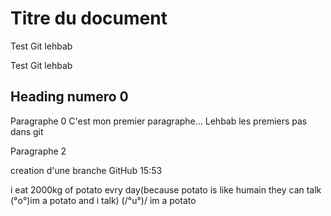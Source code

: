 # Titre du document

Test Git lehbab

Test Git lehbab

## Heading numero 0

Paragraphe 0
C'est mon premier paragraphe... Lehbab
les premiers pas dans git

Paragraphe 2

creation d'une branche GitHub 15:53

i eat 2000kg of potato evry day(because potato is like humain they can talk (°o°)im a potato and i talk)
(/°u°)/ im a potato
